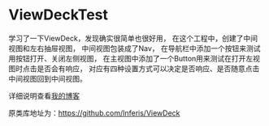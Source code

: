 # ViewDeckTest
学习了一下ViewDeck，发现确实很简单也很好用，
在这个工程中，创建了中间视图和左右抽屉视图，
中间视图包装成了Nav，
在导航栏中添加一个按钮来测试用按钮打开、关闭左侧视图，
在主视图中添加了一个Button用来测试在打开左视图时点击是否会有响应，
对应有四种设置方式可以决定是否响应、是否随意点击中间视图回到中间视图。

详细说明查看[我的博客](http://blog.csdn.net/cloudox_/article/details/46046735)

原类库地址为：https://github.com/Inferis/ViewDeck
